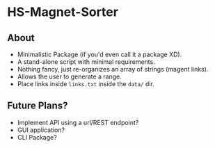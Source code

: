 # HS-Magnet-Sorter

## About
- Minimalistic Package (if you'd even call it a package XD).
- A stand-alone script with minimal requirements.
- Nothing fancy, just re-organizes an array of strings (magent links).
- Allows the user to generate a range.
- Place links inside `links.txt` inside the `data/` dir.

## Future Plans?
- Implement API using a url/REST endpoint?
- GUI application?
- CLI Package?